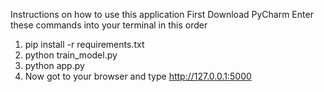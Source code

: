 Instructions on how to use this application
First Download PyCharm
Enter these commands into your terminal in this order
1. pip install -r requirements.txt
2. python train_model.py
3. python app.py
4. Now got to your browser and type http://127.0.0.1:5000
